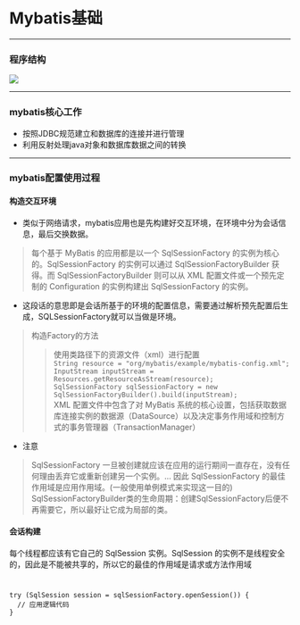 # Mybatis基础
---
### 程序结构
![](https://imgconvert.csdnimg.cn/aHR0cDovL3R2YTEuc2luYWltZy5jbi9sYXJnZS8wMDdYOG9sVmx5MWc4ZG1qdXE3N2VqMzByYjBlaHQ5by5qcGc?x-oss-process=image/format,png)

---
### mybatis核心工作

+ 按照JDBC规范建立和数据库的连接并进行管理
+ 利用反射处理java对象和数据库数据之间的转换

---
### mybatis配置使用过程
#### 构造交互环境
+ 类似于网络请求，mybatis应用也是先构建好交互环境，在环境中分为会话信息，最后交换数据。
> 每个基于 MyBatis 的应用都是以一个 SqlSessionFactory 的实例为核心的。SqlSessionFactory 的实例可以通过 SqlSessionFactoryBuilder 获得。而 SqlSessionFactoryBuilder 则可以从 XML 配置文件或一个预先定制的 Configuration 的实例构建出 SqlSessionFactory 的实例。

+  这段话的意思即是会话所基于的环境的配置信息，需要通过解析预先配置后生成，SQLSessionFactory就可以当做是环境。

> 构造Factory的方法
> > 使用类路径下的资源文件（xml）进行配置<br>
``String resource = "org/mybatis/example/mybatis-config.xml";``<br>
``InputStream inputStream = Resources.getResourceAsStream(resource);``<br>
``SqlSessionFactory sqlSessionFactory = new SqlSessionFactoryBuilder().build(inputStream);``
<br/>XML 配置文件中包含了对 MyBatis 系统的核心设置，包括获取数据库连接实例的数据源（DataSource）以及决定事务作用域和控制方式的事务管理器（TransactionManager）

+ 注意
> SqlSessionFactory 一旦被创建就应该在应用的运行期间一直存在，没有任何理由丢弃它或重新创建另一个实例。… 因此 SqlSessionFactory 的最佳作用域是应用作用域。(一般使用单例模式来实现这一目的)<br>
> SqlSessionFactoryBuilder类的生命周期：创建SqlSessionFactory后便不再需要它，所以最好让它成为局部的类。<br>

#### 会话构建
 每个线程都应该有它自己的 SqlSession 实例。SqlSession 的实例不是线程安全的，因此是不能被共享的，所以它的最佳的作用域是请求或方法作用域
#	
	try (SqlSession session = sqlSessionFactory.openSession()) {
	  // 应用逻辑代码
	}


